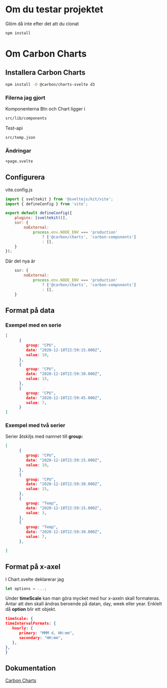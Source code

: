 
# Om du testar projektet
Glöm då inte efter det att du clonat
```bash
npm install
```
# Om Carbon Charts 
## Installera Carbon Charts

```bash
npm install -D @carbon/charts-svelte d3
```
### Filerna jag gjort
Komponenterna Btn och Chart ligger i
```bash
src/lib/components
```
Test-api 
```bash
src/temp.json
```

### Ändringar
```bash
+page.svelte
```

## Configurera
vite.config.js
```javascript
import { sveltekit } from '@sveltejs/kit/vite';
import { defineConfig } from 'vite';

export default defineConfig({
	plugins: [sveltekit()],
	ssr: {
		noExternal:
			process.env.NODE_ENV === 'production'
				? ['@carbon/charts', 'carbon-components']
				: [],
	}
});
```
Där det nya är
```javascript
	ssr: {
		noExternal:
			process.env.NODE_ENV === 'production'
				? ['@carbon/charts', 'carbon-components']
				: [],
	}
```

## Format på data
### Exempel med en serie
```json
[
      {
         group: "CPU",
         date: "2020-12-10T22:59:15.000Z",
         value: 10,
      },
      {
         group: "CPU",
         date: "2020-12-10T22:59:30.000Z",
         value: 15,
      },
      {
         group: "CPU",
         date: "2020-12-10T22:59:45.000Z",
         value: 7,
      }
]
```
### Exempel med två serier
Serier åtskiljs med namnet till **group:**
```json
[
      {
         group: "CPU",
         date: "2020-12-10T22:59:15.000Z",
         value: 10,
      },
      {
         group: "CPU",
         date: "2020-12-10T22:59:30.000Z",
         value: 15,
      },
      {
         group: "Temp",
         date: "2020-12-10T22:59:15.000Z",
         value: 3,
      },
      {
         group: "Temp",
         date: "2020-12-10T22:59:30.000Z",
         value: 7,
      },

]
```

## Format på x-axel
I Chart.svelte deklarerar jag 
```javascript
let options = ...;
```
Under **timeScale** kan man göra mycket med hur x-axeln skall formateras. Antar att den skall ändras beroende på datan, day, week eller year.
Enklelt då **option** blir ett objekt.

```json
timeScale: {
timeIntervalFormats: {
   hourly: {
      primary: "MMM d, HH:mm",
      secondary: "HH:mm",
   },
},
}
```
## Dokumentation 
[Carbon Charts](https://charts.carbondesignsystem.com/?path=/story/docs--welcome)
